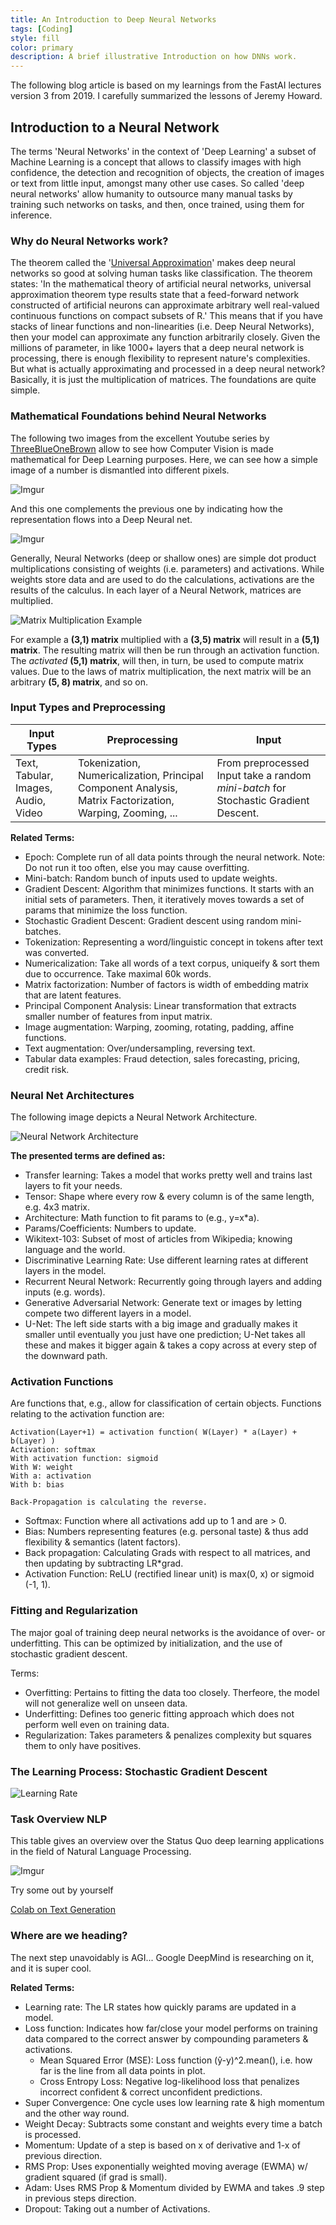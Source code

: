 ```yaml
---
title: An Introduction to Deep Neural Networks
tags: [Coding]
style: fill
color: primary
description: A brief illustrative Introduction on how DNNs work.
---
```


The following blog article is based on my learnings from the FastAI lectures version 3 from 2019. I carefully summarized the lessons of Jeremy Howard.

## Introduction to a Neural Network

The terms 'Neural Networks' in the context of 'Deep Learning' a subset of Machine Learning is a concept that allows to classify images with high confidence, the detection and recognition of objects, the creation of images or text from little input, amongst many other use cases. So called 'deep neural networks' allow humanity to outsource many manual tasks by training such networks on tasks, and then, once trained, using them for inference.

### Why do Neural Networks work?

The theorem called the '[Universal Approximation](https://en.wikipedia.org/wiki/Universal_approximation_theorem)' makes deep neural networks so good at solving human tasks like classification. The theorem states: 'In the mathematical theory of artificial neural networks, universal approximation theorem type results state that a feed-forward network constructed of artificial neurons can approximate arbitrary well real-valued continuous functions on compact subsets of R.'
This means that if you have stacks of linear functions and non-linearities (i.e. Deep Neural Networks), then your model can approximate any function arbitrarily closely. Given the millions of parameter, in like 1000+ layers that a deep neural network is processing, there is enough flexibility to represent nature's complexities.
But what is actually approximating and processed in a deep neural network? Basically, it is just the multiplication of matrices. The foundations are quite simple.

### Mathematical Foundations behind Neural Networks

The following two images from the excellent Youtube series by [ThreeBlueOneBrown](https://www.youtube.com/channel/UCYO_jab_esuFRV4b17AJtAw) allow to see how Computer Vision is made mathematical for Deep Learning purposes. Here, we can see how a simple image of a number is dismantled into different pixels. 

![Imgur](https://i.imgur.com/DLlKB1W.png)

And this one complements the previous one by indicating how the representation flows into a Deep Neural net. 

![Imgur](https://i.imgur.com/2eqI7Ny.png)

Generally, Neural Networks (deep or shallow ones) are simple dot product multiplications consisting of weights (i.e. parameters) and activations. While weights store data and are used to do the calculations, activations are the results of the calculus. In each layer of a Neural Network, matrices are multiplied.

![Matrix Multiplication Example](https://i.imgur.com/QsP308l.png)

For example a __(3,1) matrix__ multiplied with a __(3,5) matrix__ will result in a __(5,1) matrix__. The resulting matrix will then be run through an activation function. The _activated_ __(5,1) matrix__, will then, in turn, be used to compute matrix values. Due to the laws of matrix multiplication, the next matrix will be an arbitrary __(5, 8) matrix__, and so on.

### Input Types and Preprocessing

Input Types | Preprocessing | Input
---|---|---
Text, Tabular, Images, Audio, Video | Tokenization, Numericalization, Principal Component Analysis, Matrix Factorization, Warping, Zooming, ... | From preprocessed Input take a random _mini-batch_ for Stochastic Gradient Descent.

__Related Terms:__

- Epoch: Complete run of all data points through the neural network. Note: Do not run it too often, else you may cause overfitting.
- Mini-batch: Random bunch of inputs used to update weights.
- Gradient Descent: Algorithm that minimizes functions. It starts with an initial sets of parameters. Then, it iteratively moves towards a set of params that minimize the loss function.
- Stochastic Gradient Descent: Gradient descent using random mini-batches.
- Tokenization: Representing a word/linguistic concept in tokens after text was converted.
- Numericalization: Take all words of a text corpus, uniqueify & sort them due to occurrence. Take maximal 60k words.
- Matrix factorization: Number of factors is width of embedding matrix that are latent features.
- Principal Component Analysis: Linear transformation that extracts smaller number of features from input matrix.
- Image augmentation: Warping, zooming, rotating, padding, affine functions.
- Text augmentation: Over/undersampling, reversing text.
- Tabular data examples: Fraud detection, sales forecasting, pricing, credit risk.

### Neural Net Architectures

The following image depicts a Neural Network Architecture.

![Neural Network Architecture](https://i.imgur.com/k3xySU2.png)

__The presented terms are defined as:__

- Transfer learning: Takes a model that works pretty well and trains last layers to fit your needs.
- Tensor: Shape where every row & every column is of the same length, e.g. 4x3 matrix.
- Architecture: Math function to fit params to (e.g., y=x*a).
- Params/Coefficients: Numbers to update.
- Wikitext-103: Subset of most of articles from Wikipedia; knowing language and the world.
- Discriminative Learning Rate: Use different learning rates at different layers in the model.
- Recurrent Neural Network: Recurrently going through layers and adding inputs (e.g. words).
- Generative Adversarial Network: Generate text or images by letting compete two different layers in a model.
- U-Net: The left side starts with a big image and gradually makes it smaller until eventually you just have one prediction; U-Net takes all these and makes it bigger again & takes a copy across at every step of the downward path.

### Activation Functions

Are functions that, e.g., allow for classification of certain objects. Functions relating to the activation function are:

```
Activation(Layer+1) = activation function( W(Layer) * a(Layer) + b(Layer) )
Activation: softmax
With activation function: sigmoid
With W: weight
With a: activation
With b: bias

Back-Propagation is calculating the reverse.
```

- Softmax: Function where all activations add up to 1 and are > 0.
- Bias: Numbers representing features (e.g. personal taste) & thus add flexibility & semantics (latent factors).
- Back propagation: Calculating Grads with respect to all matrices, and then updating by subtracting LR*grad.
- Activation Function: ReLU (rectified linear unit) is max(0, x) or sigmoid (-1, 1).

### Fitting and Regularization

The major goal of training deep neural networks is the avoidance of over- or underfitting. This can be optimized by initialization, and the use of stochastic gradient descent.

Terms:
- Overfitting: Pertains to fitting the data too closely. Therfeore, the model will not generalize well on unseen data.
- Underfitting: Defines too generic fitting approach which does not perform well even on training data.
- Regularization: Takes parameters & penalizes complexity but squares them to only have positives.

### The Learning Process: Stochastic Gradient Descent

![Learning Rate](https://i.imgur.com/NWbraDx.png)

### Task Overview NLP

This table gives an overview over the Status Quo deep learning applications in the field of Natural Language Processing.

![Imgur](https://i.imgur.com/Vkx8Ozt.png)

Try some out by yourself

[Colab on Text Generation](https://colab.research.google.com/drive/15ZchFHIuazhaon5tOAoVYQQttOg3R6GC#scrollTo=QeeB0h5C_3q4)



### Where are we heading?

The next step unavoidably is AGI... Google DeepMind is researching on it, and it is super cool.

__Related Terms:__
- Learning rate: The LR states how quickly params are updated in a model.
- Loss function: Indicates how far/close your model performs on training data compared to the correct answer by compounding parameters & activations.
  - Mean Squared Error (MSE): Loss function (ŷ-y)^2.mean(), i.e. how far  is the line from all data points in plot.
  - Cross Entropy Loss: Negative log-likelihood loss that penalizes incorrect confident & correct unconfident predictions.
- Super Convergence: One cycle uses low learning rate & high momentum and the other way round.
- Weight Decay: Subtracts some constant and weights every time a batch is processed.
- Momentum: Update of a step is based on x of derivative and 1-x of previous direction.
- RMS Prop: Uses exponentially weighted moving average (EWMA) w/ gradient squared (if grad is small).
- Adam: Uses RMS Prop & Momentum divided by EWMA and takes .9 step in previous steps direction.
- Dropout: Taking out a number of Activations.
